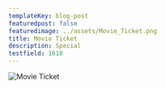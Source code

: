 ```yaml
---
templateKey: blog-post
featuredpost: false
featuredimage: ../assets/Movie_Ticket.png
title: Movie Ticket
description: Special
testfield: 1618
---
```

![Movie Ticket](../assets/Movie_Ticket.png)